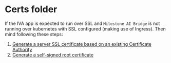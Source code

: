 # Certs folder

If the IVA app is expected to run over SSL and `Milestone AI Bridge` is not running over kubernetes with SSL configured (making use of Ingress). Then mind following these steps:
1. [Generate a server SSL certificate based on an existing Certificate Authority](https://doc.milestonesys.com/AIB/Help/V2_0/en-US/feature_flags/ff_aibridge/aibi_sslcerts_existingca.htm?tocpath=Create%20a%20processing%20server%7C_AIB-Integrator_%7CGenerating%20the%20server%20SSL%20certificates%7C_____2)
2. [Generate a self-signed root certificate](https://doc.milestonesys.com/AIB/Help/V2_0/en-US/feature_flags/ff_aibridge/aibi_sslcerts_newrootca.htm?tocpath=Create%20a%20processing%20server%7C_AIB-Integrator_%7CGenerating%20the%20server%20SSL%20certificates%7C_____3)

